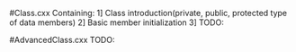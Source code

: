 

#Class.cxx
Containing:
   1] Class introduction(private, public, protected type of data members)
   2] Basic member initialization
   3] TODO:

#AdvancedClass.cxx
TODO:

